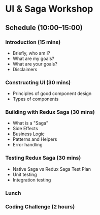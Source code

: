 # UI & Saga Workshop

## Schedule (10:00–15:00)

### Introduction (15 mins)

-   Briefly, who am I?
-   What are my goals?
-   What are your goals?
-   Disclaimers

### Constructing UI (30 mins)

-   Principles of good component design
-   Types of components

### Building with Redux Saga (30 mins)

-   What is a "Saga"
-   Side Effects
-   Business Logic
-   Patterns and Helpers
-   Error handling

### Testing Redux Saga (30 mins)

-   Native Saga vs Redux Saga Test Plan 
-   Unit testing
-   Integration testing

### Lunch

### Coding Challenge (2 hours)